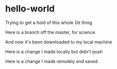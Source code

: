 # hello-world
Trying to get a hold of this whole Git thing

Here is a branch off the master, for science.

And now it's been downloaded to my local machine

Here is a change I made locally but didn't push

Here is a change I made remotely and saved.